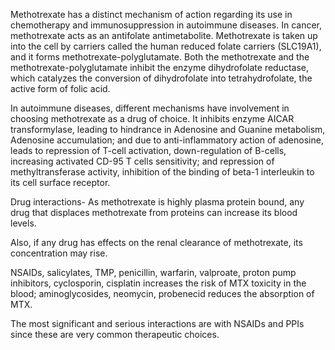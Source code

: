 Methotrexate has a distinct mechanism of action regarding its use in chemotherapy and immunosuppression in autoimmune diseases. In cancer, methotrexate acts as an antifolate antimetabolite. Methotrexate is taken up into the cell by carriers called the human reduced folate carriers (SLC19A1), and it forms methotrexate-polyglutamate. Both the methotrexate and the methotrexate-polyglutamate inhibit the enzyme dihydrofolate reductase, which catalyzes the conversion of dihydrofolate into tetrahydrofolate, the active form of folic acid.

In autoimmune diseases, different mechanisms have involvement in choosing methotrexate as a drug of choice. It inhibits enzyme AICAR transformylase, leading to hindrance in Adenosine and Guanine metabolism, Adenosine accumulation; and due to anti-inflammatory action of adenosine, leads to repression of T-cell activation, down-regulation of B-cells, increasing activated CD-95 T cells sensitivity; and repression of methyltransferase activity, inhibition of the binding of beta-1 interleukin to its cell surface receptor.

Drug interactions- As methotrexate is highly plasma protein bound, any drug that displaces methotrexate from proteins can increase its blood levels.

Also, if any drug has effects on the renal clearance of methotrexate, its concentration may rise.

NSAIDs, salicylates, TMP, penicillin, warfarin, valproate, proton pump inhibitors, cyclosporin, cisplatin increases the risk of MTX toxicity in the blood; aminoglycosides, neomycin, probenecid reduces the absorption of MTX.

The most significant and serious interactions are with NSAIDs and PPIs since these are very common therapeutic choices.